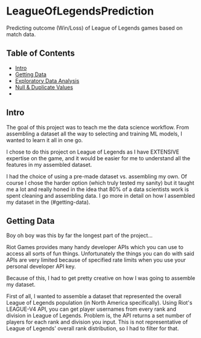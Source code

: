 # LeagueOfLegendsPrediction
Predicting outcome (Win/Loss) of League of Legends games based on match data.  

## Table of Contents
- [Intro](#intro)
- [Getting Data](#getting-data)
- [Exploratory Data Analysis](#eda)
- [Null & Duplicate Values](#null)
- 


## Intro
The goal of this project was to teach me the data science workflow. From assembling a dataset all the way to selecting and training ML models, I wanted to learn it all in one go.

I chose to do this project on League of Legends as I have EXTENSIVE expertise on the game, and it would be easier for me to understand all the features in my assembled dataset.

I had the choice of using a pre-made dataset vs. assembling my own. Of course I chose the harder option (which truly tested my sanity) but it taught me a lot and really honed in the idea that 80% of a data scientists work is spent cleaning and assembling data. I go more in detail on how I assembled my dataset in the (#getting-data). 


## Getting Data
Boy oh boy was this by far the longest part of the project... 

Riot Games provides many handy developer APIs which you can use to access all sorts of fun things. Unfortunately the things you can do with said APIs are very limited because of specified rate limits when you use your personal developer API key. 

Because of this, I had to get pretty creative on how I was going to assemble my dataset. 

First of all, I wanted to assemble a dataset that represented the overall League of Legends population (in North America specifically). Using Riot's LEAGUE-V4 API, you can get player usernames from every rank and division in League of Legends. Problem is, the API returns a set number of players for each rank and division you input. This is not representative of League of Legends' overall rank distribution, so I had to filter for that. 






